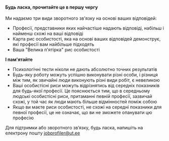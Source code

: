 #### Будь ласка, прочитайте це в першу чергу

Ми надаємо три види зворотного зв'язку на основі ваших відповідей:
* Професії, представники яких найчастіше надають відповіді, набільш і найменш схожі на ваші відповіді
* Карта рис особистості, яка на основі ваших відповідей демонструє, які професії вам найбільше підходять
* Ваша "Велика п'ятірка" рис особистості

**І пам'ятайте**

* Психологічні тести ніколи не дають абсолютно точних результатів 
* Будь-яку роботу можуть успішно виконувати різні особи, і різниця між тим, як звичайні люди виконують різні види робіт, є невеликою
* Ваші особистісні риси можуть відрізнятись від середніх показників для будь-якої професії. Це пояснюється тим, що в середньому людські особистісні риси, притаманні певній професії, зазвичай схожі, у той час як люди мають більше відмінностей поміж собою
* Якщо ви маєте риси  особистості, не схожі на середні показники для певної професії, це не означає, що ви не зможете опанувати цю професію

Для підтримки або зворотного зв’язку, будь ласка, напишіть на електрону пошту jobprofiler@ut.ee
